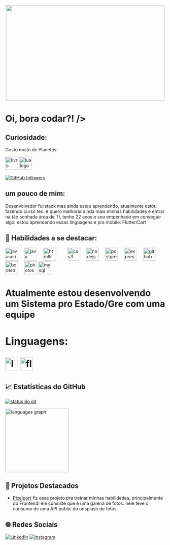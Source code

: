 
<div align="center">
<img src="https://www.bing.com/th/id/OGC.6ad2ee191d434a996766b500a1eb197e?pid=1.7&rurl=https%3a%2f%2fmedia4.giphy.com%2fmedia%2fxWMPYx55WNhX136T0V%2fgiphy.gif&ehk=mD%2fftZqM7troUExoO5b289x9mjsrafHVGaaQ6AxQ%2bUQ%3d " width="500" height="300"/>

</div>


<h1> Oi, bora codar?! />
 </h1>

 <H2> Curiosidade: </H2>

 <p>Gosto muito de Planetas: </p>
<img src="https://cdn-icons-png.flaticon.com/512/1828/1828884.png" height="40" alt="livro chamativo logo" /> <img src="https://cdn-icons-png.flaticon.com/512/1313/1313568.png" height="40" alt="lua logo" />



[![GitHub followers](https://img.shields.io/github/followers/seu-usuario?label=Follow&style=social)](https://github.com/seu-usuario)

## um pouco de mim:

Desenvolvedor fullstack mas ainda estou aprendendo, atualmente estou fazendo curso tec. e quero melhorar ainda mais minhas habilidades e entrar na tão sonhada área de TI, tenho 22 anos e sou empenhado em conseguir algo! estou aprendendo essas linguagens e pra mobile: Flutter/Dart


## 🚀 Habilidades a se destacar:

<div align="left">
  <img src="https://cdn.jsdelivr.net/gh/devicons/devicon/icons/javascript/javascript-original.svg" height="40" alt="javascript logo"  />
  <img width="12" />
  <img src="https://cdn.jsdelivr.net/gh/devicons/devicon/icons/java/java-original.svg" height="40" alt="java logo"  />
  <img width="12" />
  <img src="https://cdn.jsdelivr.net/gh/devicons/devicon/icons/html5/html5-original.svg" height="40" alt="html5 logo"  />
  <img width="12" />
  <img width="12" />
  <img src="https://cdn.jsdelivr.net/gh/devicons/devicon/icons/css3/css3-original.svg" height="40" alt="css3 logo"  />
  <img width="12" />
  <img src="https://cdn.jsdelivr.net/gh/devicons/devicon/icons/nodejs/nodejs-original.svg" height="40" alt="nodejs logo"  />
  <img width="12" />
  <img src="https://cdn.jsdelivr.net/gh/devicons/devicon/icons/postgresql/postgresql-original.svg" height="40" alt="postgresql logo"  />
  <img width="12" />
  <img src="https://cdn.jsdelivr.net/gh/devicons/devicon/icons/express/express-original.svg" height="40" alt="express logo"  />
  <img width="12" />
  <img src="https://cdn.jsdelivr.net/gh/devicons/devicon/icons/github/github-original.svg" height="40" alt="github logo"  />
  <img width="12" />
  <img src="https://cdn.jsdelivr.net/gh/devicons/devicon/icons/bootstrap/bootstrap-original.svg" height="40" alt="bootstrap logo"  />
  <img width="12" />
  <img src="https://cdn.jsdelivr.net/gh/devicons/devicon/icons/photoshop/photoshop-plain.svg" height="40" alt="photoshop logo"  />
  <img src="https://cdn.jsdelivr.net/gh/devicons/devicon/icons/mysql/mysql-original.svg" height="40" alt="mysql logo" />
  

</div>
<h1> Atualmente estou desenvolvendo um Sistema pro Estado/Gre com uma equipe
<div>
<h3 class="text-center"> Linguagens:</h3>
 <img src="https://upload.wikimedia.org/wikipedia/commons/9/9a/Laravel.svg" height="40" alt="laravel logo" />
 <img src="https://cdn.jsdelivr.net/gh/devicons/devicon/icons/flutter/flutter-original.svg" height="40" alt="flutter logo" /> 
</div>
  

## 📈 Estatísticas do GitHub

[![status do git](https://github-readme-stats.vercel.app/api?username=SilasZy&show_icons=true&theme=radical)](https://github.com/SilasZy)
 
  <div>
  <img src="https://github-readme-stats.vercel.app/api/top-langs?username=SilasZy&locale=en&hide_title=false&layout=compact&card_width=330&langs_count=5&theme=radical&hide_border=false" height="200" alt="languages graph"  />
</div>


## 📂 Projetos Destacados

- [Pixelport](https://github.com/SilasZy/PixelPort1) fiz esse projeto pra treinar minhas habilidades, principalmente do Frontend! ele consiste que é uma galeria de fotos. nele teve o consumo de uma API public do unsplash de fotos.

## 🌐 Redes Sociais

[![LinkedIn](https://img.shields.io/badge/LinkedIn-blue?style=for-the-badge&logo=linkedin)](https://www.linkedin.com/in/silas-gabriel-7316bb30b?utm_source=share&utm_campaign=share_via&utm_content=profile&utm_medium=android_app)
[![Instagram](https://img.shields.io/badge/Instagram-E4405F?style=for-the-badge&logo=instagram&logoColor=white)](https://www.instagram.com/silas_gabrielx?utm_source=qr&igsh=MTFib2R1YW14aGN4Nw==)





























